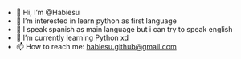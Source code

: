 - 👋 Hi, I’m @Habiesu
- 👀 I’m interested in learn python as first language 
- 🍙 I speak spanish as main language but i can try to speak english
- 🌱 I’m currently learning Python xd
- 📫 How to reach me: habiesu.github@gmail.com
